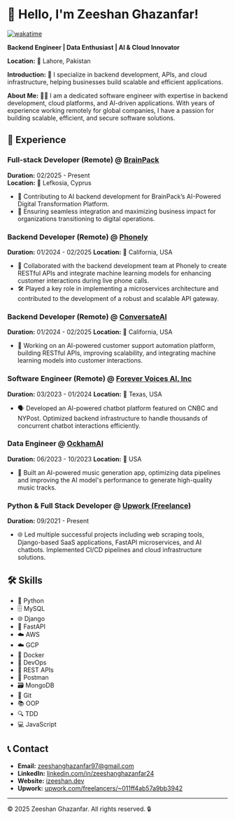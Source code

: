 # 👋 Hello, I'm Zeeshan Ghazanfar!
[![wakatime](https://wakatime.com/badge/user/4b9f34e2-01ef-4c7d-9191-11e96c911252.svg)](https://wakatime.com/@4b9f34e2-01ef-4c7d-9191-11e96c911252)

**Backend Engineer | Data Enthusiast | AI & Cloud Innovator**

**Location:** 📍 Lahore, Pakistan

**Introduction:**
💼 I specialize in backend development, APIs, and cloud infrastructure, helping businesses build scalable and efficient applications.

**About Me:**
👨‍💻 I am a dedicated software engineer with expertise in backend development, cloud platforms, and AI-driven applications. With years of experience working remotely for global companies, I have a passion for building scalable, efficient, and secure software solutions.

## 💼 Experience

### Full-stack Developer (Remote) @ [BrainPack](https://brainpack.io)  
**Duration:** 02/2025 - Present  
**Location:** 📍 Lefkosia, Cyprus  
- 🧠 Contributing to AI backend development for BrainPack’s AI-Powered Digital Transformation Platform.  
- 🔗 Ensuring seamless integration and maximizing business impact for organizations transitioning to digital operations.  

### Backend Developer (Remote) @ [Phonely](https://phonely.ai)
**Duration:** 01/2024 - 02/2025
**Location:** 📍 California, USA
- 🤝 Collaborated with the backend development team at Phonely to create RESTful APIs and integrate machine learning models for enhancing customer interactions during live phone calls.
- 🛠️ Played a key role in implementing a microservices architecture and contributed to the development of a robust and scalable API gateway.

### Backend Developer (Remote) @ [ConversateAI](https://conversate.us)
**Duration:** 01/2024 - 02/2025
**Location:** 📍 California, USA
- 🤖 Working on an AI-powered customer support automation platform, building RESTful APIs, improving scalability, and integrating machine learning models into customer interactions.

### Software Engineer (Remote) @ [Forever Voices AI, Inc](https://forevervoices.com)
**Duration:** 03/2023 - 01/2024
**Location:** 📍 Texas, USA
- 🗣️ Developed an AI-powered chatbot platform featured on CNBC and NYPost. Optimized backend infrastructure to handle thousands of concurrent chatbot interactions efficiently.

### Data Engineer @ [OckhamAI](https://www.ockham.ai/)
**Duration:** 06/2023 - 10/2023
**Location:** 📍 USA
- 🎵 Built an AI-powered music generation app, optimizing data pipelines and improving the AI model's performance to generate high-quality music tracks.

### Python & Full Stack Developer @ [Upwork (Freelance)](https://www.upwork.com/freelancers/~011ff4ab57a9bb3942?mp_source=share)
**Duration:** 09/2021 - Present
- 🌐 Led multiple successful projects including web scraping tools, Django-based SaaS applications, FastAPI microservices, and AI chatbots. Implemented CI/CD pipelines and cloud infrastructure solutions.

## 🛠️ Skills
- 🐍 Python
- 🗄️ MySQL
- 🌐 Django
- 🚀 FastAPI
- ☁️ AWS
- ☁️ GCP
- 🐳 Docker
- 🔄 DevOps
- 🔗 REST APIs
- 📨 Postman
- 🗃️ MongoDB
- 🔧 Git
- 📚 OOP
- 🔍 TDD
- 💻 JavaScript

## 📞 Contact
- **Email:** [zeeshanghazanfar97@gmail.com](mailto:me@izeeshan.dev)
- **LinkedIn:** [linkedin.com/in/zeeshanghazanfar24](https://www.linkedin.com/in/zeeshanghazanfar24)
- **Website:** [izeeshan.dev](https://izeeshan.dev)
- **Upwork:** [upwork.com/freelancers/~011ff4ab57a9bb3942](https://www.upwork.com/freelancers/~011ff4ab57a9bb3942?mp_source=share)


---

© 2025 Zeeshan Ghazanfar. All rights reserved. 🔒
